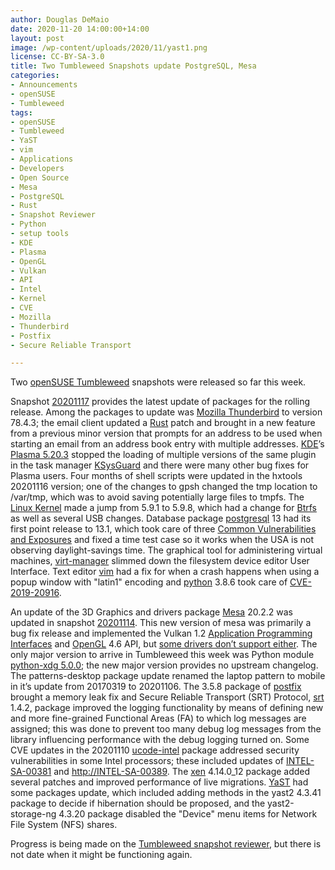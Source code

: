 ```yaml
---
author: Douglas DeMaio
date: 2020-11-20 14:00:00+14:00
layout: post
image: /wp-content/uploads/2020/11/yast1.png
license: CC-BY-SA-3.0
title: Two Tumbleweed Snapshots update PostgreSQL, Mesa 
categories:
- Announcements
- openSUSE
- Tumbleweed
tags:
- openSUSE
- Tumbleweed
- YaST
- vim
- Applications
- Developers
- Open Source
- Mesa
- PostgreSQL
- Rust
- Snapshot Reviewer
- Python
- setup tools
- KDE
- Plasma
- OpenGL
- Vulkan
- API
- Intel
- Kernel
- CVE
- Mozilla
- Thunderbird
- Postfix
- Secure Reliable Transport

---
```


Two [openSUSE Tumbleweed](https://software.opensuse.org/distributions/tumbleweed) snapshots were released so far this week.

Snapshot [20201117](https://lists.opensuse.org/archives/list/factory@lists.opensuse.org/thread/T6X7F4DOIEUQJGVEL3TVJ5QFVXZDUDZW/) provides the latest update of packages for the rolling release. Among the packages to update was [Mozilla Thunderbird](https://www.thunderbird.net) to version 78.4.3; the email client updated a [Rust](https://www.rust-lang.org/) patch and brought in a new feature from a previous minor version that prompts for an address to be used when starting an email from an address book entry with multiple addresses. [KDE](https://kde.org)’s [Plasma 5.20.3](https://kde.org/announcements/plasma-5.20.2-5.20.3-changelog/) stopped the loading of multiple versions of the same plugin in the task manager [KSysGuard](https://userbase.kde.org/KSysGuard) and there were many other bug fixes for Plasma users. Four months of shell scripts were updated in the hxtools 20201116 version; one of the changes to gpsh changed the tmp location to /var/tmp, which was to avoid saving potentially large files to tmpfs. The [Linux Kernel](https://www.kernel.org/) made a jump from 5.9.1 to 5.9.8, which had a change for [Btrfs](https://btrfs.wiki.kernel.org/index.php/Main_Page) as well as several USB changes. Database package [postgresql](https://www.postgresql.org/) 13 had its first point release to 13.1, which took care of three [Common Vulnerabilities and Exposures](https://en.wikipedia.org/wiki/Common_Vulnerabilities_and_Exposures) and fixed a time test case so it works when the USA is not observing daylight-savings time. The graphical tool for administering virtual machines, [virt-manager](https://virt-manager.org) slimmed down the filesystem device editor User Interface. Text editor [vim](https://www.vim.org/) had a fix for when a crash happens when using a popup window with "latin1" encoding and [python](https://www.python.org/) 3.8.6 took care of [CVE-2019-20916](https://www.suse.com/security/cve/CVE-2019-20916/).

An update of the 3D Graphics and drivers package [Mesa](https://www.mesa3d.org/) 20.2.2   was updated in snapshot [20201114](https://lists.opensuse.org/archives/list/factory@lists.opensuse.org/thread/6NLC2T3VJ27BXG5KMGMEH4LXDRHE2MSR/). This new version of mesa was primarily a bug fix release and implemented the Vulkan 1.2 [Application Programming Interfaces](https://en.wikipedia.org/wiki/API) and [OpenGL](https://www.opengl.org//) 4.6 API, but [some drivers don’t support either](https://docs.mesa3d.org/relnotes/20.2.2.html). The only major version to arrive in Tumbleweed this week was Python module [python-xdg 5.0.0](https://pypi.org/project/xdg/); the new major version provides no upstream changelog. The patterns-desktop package update renamed the laptop pattern to mobile in it’s update from 20170319 to 20201106. The 3.5.8 package of [postfix](http://www.postfix.org/) brought a memory leak fix and Secure Reliable Transport (SRT) Protocol, [srt](https://github.com/Haivision/srt) 1.4.2, package improved the logging functionality by means of defining new and more fine-grained Functional Areas (FA) to which log messages are assigned; this was done to prevent too many debug log messages from the library influencing performance with the debug logging turned on. Some CVE updates in the 20201110 [ucode-intel](https://software.opensuse.org/package/ucode-intel) package addressed security vulnerabilities in some Intel processors; these included updates of [INTEL-SA-00381](https://www.intel.com/content/www/us/en/security-center/advisory/intel-sa-00381.html) and [http://INTEL-SA-00389](https://www.intel.com/content/www/us/en/security-center/advisory/intel-sa-00389.html). The [xen](https://xenproject.org/) 4.14.0_12 package added several patches and improved performance of live migrations. [YaST](https://yast.opensuse.org/) had some packages update, which included adding methods in the yast2 4.3.41 package to decide if hibernation should be proposed, and the yast2-storage-ng 4.3.20 package disabled the "Device" menu items for Network File System (NFS) shares.

Progress is being made on the [Tumbleweed snapshot reviewer](https://review.tumbleweed.boombatower.com/), but there is not date when it might be functioning again.
